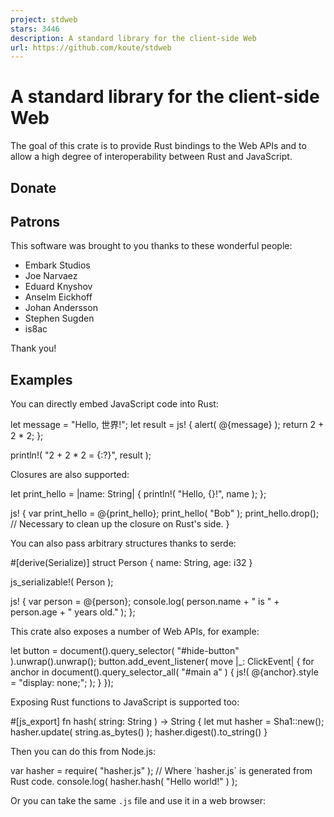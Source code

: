 ```yaml
---
project: stdweb
stars: 3446
description: A standard library for the client-side Web
url: https://github.com/koute/stdweb
---
```


A standard library for the client-side Web
==========================================

The goal of this crate is to provide Rust bindings to the Web APIs and to allow a high degree of interoperability between Rust and JavaScript.

Donate
------

Patrons
-------

This software was brought to you thanks to these wonderful people:

-   Embark Studios
-   Joe Narvaez
-   Eduard Knyshov
-   Anselm Eickhoff
-   Johan Andersson
-   Stephen Sugden
-   is8ac

Thank you!

Examples
--------

You can directly embed JavaScript code into Rust:

let message = "Hello, 世界!";
let result = js! {
    alert( @{message} );
    return 2 + 2 \* 2;
};

println!( "2 + 2 \* 2 = {:?}", result );

Closures are also supported:

let print\_hello = |name: String| {
    println!( "Hello, {}!", name );
};

js! {
    var print\_hello = @{print\_hello};
    print\_hello( "Bob" );
    print\_hello.drop(); // Necessary to clean up the closure on Rust's side.
}

You can also pass arbitrary structures thanks to serde:

#\[derive(Serialize)\]
struct Person {
    name: String,
    age: i32
}

js\_serializable!( Person );

js! {
    var person = @{person};
    console.log( person.name + " is " + person.age + " years old." );
};

This crate also exposes a number of Web APIs, for example:

let button = document().query\_selector( "#hide-button" ).unwrap().unwrap();
button.add\_event\_listener( move |\_: ClickEvent| {
    for anchor in document().query\_selector\_all( "#main a" ) {
        js!( @{anchor}.style = "display: none;"; );
    }
});

Exposing Rust functions to JavaScript is supported too:

#\[js\_export\]
fn hash( string: String ) -> String {
    let mut hasher = Sha1::new();
    hasher.update( string.as\_bytes() );
    hasher.digest().to\_string()
}

Then you can do this from Node.js:

var hasher \= require( "hasher.js" ); // Where \`hasher.js\` is generated from Rust code.
console.log( hasher.hash( "Hello world!" ) );

Or you can take the same `.js` file and use it in a web browser:

<script src\="hasher.js"\></script\>
<script\>
    Rust.hasher.then( function( hasher ) {
        console.log( hasher.hash( "Hello world!" ) );
    });
</script\>

If you're using Parcel you can also use our experimental Parcel plugin; first do this in your existing Parcel project:

```
$ npm install --save parcel-plugin-cargo-web
```

And then simply:

import hasher from "./hasher/Cargo.toml";
console.log( hasher.hash( "Hello world!" ) );

Design goals
------------

-   Expose a full suite of Web APIs as exposed by web browsers.
-   Try to follow the original JavaScript conventions and structure as much as possible, except in cases where doing otherwise results in a clearly superior design.
-   Be a building block from which higher level frameworks and libraries can be built.
-   Make it convenient and easy to embed JavaScript code directly into Rust and to marshal data between the two.
-   Integrate with the wider Rust ecosystem, e.g. support marshaling of structs which implement serde's Serializable.
-   Put Rust in the driver's seat where a non-trivial Web application can be written without touching JavaScript at all.
-   Allow Rust to take part in the upcoming WebAssembly (re)volution.
-   Make it possible to trivially create standalone libraries which are easily callable from JavaScript.

Getting started
---------------

Take a look at some of the examples:

-   `examples/minimal` - a totally minimal example which calls alert
-   `examples/todomvc` - a naively implemented TodoMVC application; shows how to call into the DOM
-   `examples/hasher` - shows how to export Rust functions to JavaScript and how to call them from a vanilla web browser environment or from Nodejs
-   `examples/hasher-parcel` - shows how to import and call exported Rust functions in a Parcel project
-   `pinky-web` - an NES emulator; you can play with the precompiled version here

The API documentation is also available for you to look at.

Running the examples
--------------------

1.  Install cargo-web:
    
    ```
    $ cargo install -f cargo-web
    ```
    
2.  Go into `examples/todomvc` and start the example using one of these commands:
    
    -   Compile to WebAssembly using Rust's native WebAssembly backend:
        
        ```
        $ cargo web start --target=wasm32-unknown-unknown
        ```
        
    -   Compile to asm.js using Emscripten:
        
        ```
        $ cargo web start --target=asmjs-unknown-emscripten
        ```
        
    -   Compile to WebAssembly using Emscripten:
        
        ```
        $ cargo web start --target=wasm32-unknown-emscripten
        ```
        
3.  Visit `http://localhost:8000` with your browser.
    

For the `*-emscripten` targets `cargo-web` is not necessary, however the native `wasm32-unknown-unknown` which doesn't need Emscripten **requires** `cargo-web` to work!

Changelog
---------

-   `stdweb 0.4.20`
    
    -   Compatibility with the newest `wasm-bindgen`
    -   New events:
        -   `FullscreenChangeEvent`
-   `stdweb 0.4.19`
    
    -   New methods:
        -   `Document::fullscreen_enabled`
        -   `Document::fullscreen_element`
        -   `InputElement::selection_start`
        -   `InputElement::selection_end`
        -   `InputElement::set_selection_start`
        -   `InputElement::set_selection_end`
        -   `Object::to_iter`
        -   `Window::confirm`
    -   `&Array`s can now be converted to `Vec`s through `TryFrom`
    -   The runtime should now be compatible with newer versions of Emscripten
    -   The unstable `futures`\-related APIs were updated to work with the latest nightlies
    -   The `syn` dependency was updated to version 1
-   `stdweb 0.4.18`
    
    -   The `js!` macro can now be imported with an `use`
    -   New events:
        -   `BeforeUnloadEvent`
        -   `UnloadEvent`
    -   New methods:
        -   `IBlob::slice`
        -   `IBlob::slice_with_content_type`
        -   `IWindowOrWorker::set_clearable_timeout`
-   `stdweb 0.4.17`
    
    -   The unstable `futures`\-related APIs were updated to work with the latest nightlies
-   `stdweb 0.4.16`
    
    -   Initial `wasm-bindgen` compatibility; you can now use `stdweb` in projects using `wasm-bindgen`
    -   Minimum supported Rust version is now 1.33.0
    -   Minimum required `cargo-web` version is now 0.6.24
-   `stdweb 0.4.15`
    
    -   The unstable `futures`\-related APIs were updated to work with the latest nightlies
    -   New types:
        -   `FormData`
        -   `FormDataEntry`
        -   `MouseButtonsState`
    -   New methods:
        -   `Blob::new`
-   `stdweb 0.4.14`
    
    -   The `js!` macro now generates slightly more efficient code if you're not returning anything from your JS snippet. This makes it unnecessary to add the `@(no_return)` annotation in the vast majority of cases.
    -   New types:
        -   `File`
-   `stdweb 0.4.13`
    
    -   Fixed the procedural `js!` macro's whitespace handling
    -   New types:
        -   `ITouchEvent`
        -   `Touch`
        -   `TouchType`
    -   New events:
        -   `TouchEvent`
        -   `TouchMove`
        -   `TouchLeave`
        -   `TouchEnter`
        -   `TouchEnd`
        -   `TouchCancel`
        -   `TouchStart`
    -   New methods:
        -   `XmlHttpRequest::set_response_type`
-   `stdweb 0.4.12`
    
    -   Improved diagnostics when trying to compile for the `wasm32-unknown-unknown` target without `cargo-web`
-   `stdweb 0.4.11`
    
    -   The minimum required Rust version is now 1.30.1
    -   The minimum required `cargo-web` version is now 0.6.22
    -   `wasm32-unknown-unknown` is now officially supported on stable Rust
    -   Debug builds on `wasm32-unknown-unknown` are now supported
    -   The `js!` macro is now partially implemented using a procedural macro
    -   String decoding/encoding is now a lot faster due to the use of native codec APIs
    -   New methods:
        -   `Document::import_node`
        -   `IElement::slot`
        -   `IElement::attach_shadow`
        -   `IElement::shadow_root`
    -   New types:
        -   `ISlotable`
        -   `ShadowRoot`
        -   `ShadowRootMode`
        -   `TemplateElement`
        -   `SlotElement`
    -   New events:
        -   `SlotChangeEvent`
    -   `IParentNode::query_selector` and `IParentNode::query_selector_all` now return a proper error type
-   `stdweb 0.4.10`, `stdweb-derive 0.5.1`
    
    -   New methods:
        -   `IElement::insert_adjacent_html`
        -   `IElement::insert_html_before`
        -   `IElement::insert_html_after`
        -   `IElement::prepend_html`
        -   `IElement::append_html`
        -   `IElement::namespace_uri`
        -   `IElement::closest`
        -   `Document::create_element_ns`
        -   `Window::get_selection`
    -   New types:
        -   `AbortError`
        -   `SelectionType`
        -   `Selection`
        -   `Range`
    -   The error messages for failed type conversions are now improved
    -   The error type of failed conversions (when using `.try_into()`/`.try_from()`) is now convertible into a `TypeError`
    -   Aggregate error types (like, e.g. `DrawImageError`) are now serializable through the `js!` macro
    -   `TypeError` is now fixed (it was incorrectly treated as a `DOMException`)
    -   `Number` can now be converted into `f64` with `.into()`/`.from()`
    -   Added `Mut`, which is a new wrapper type for safely passing `FnMut` closures into the `js!` macro; it is optional for now, however the usage of this wrapper type **will be mandatory** in the future!
    -   `FnMut` closures cannot be called recursively anymore
    -   `#[derive(ReferenceType)]` now supports a limited subset of generic types
    -   Asynchronous unit tests are now supported with a new `#[async_test]` attribute macro (nightly only)
    -   Updated to `futures 0.3` (nightly only)
-   `stdweb 0.4.9`, `stdweb-derive 0.5.0`
    
    -   Performance improvements; serialization through serde is now twice as fast
    -   New events:
        -   `ScrollEvent`
        -   `DragRelatedEvent`
        -   `DragEvent`
        -   `DragStartEvent`
        -   `DragEndEvent`
        -   `DragEnterEvent`
        -   `DragLeaveEvent`
        -   `DragOverEvent`
        -   `DragExitEvent`
        -   `DragDropEvent`
    -   New types:
        -   `DataTransfer`
        -   `EffectAllowed`
        -   `DropEffect`
        -   `DataTransferItemList`
        -   `DataTransferItem`
        -   `DataTransferItemKind`
        -   `IDragEvent`
    -   `Value`s can now be converted to `Option< Serde< T > >` with `try_into`
    -   Deserialization of numbers through serde now works in the majority of cases allowing types other than `i32` and `f64` to be used
    -   All of the events are now more strongly-typed
        -   Previously in was possible to deserialize e.g. a `keyup` event as a `KeyDownEvent` since only the event's JS type was checked and both `keyup` and `keydown` share the same JS type (`KeyboardEvent`). From now on the `type` field of the event is also checked, so such conversions are not allowed anymore.
-   `0.4.8`
    
    -   Fixed compilation on the newest nightly when targeting `wasm32-unknown-unknown`
    -   New events:
        -   `PointerLockChangeEvent`
        -   `PointerLockErrorEvent`
        -   `MouseWheelEvent`
    -   New types:
        -   `MouseWheelDeltaMode`
        -   `XhrResponseType`
    -   New methods:
        -   `XmlHttpRequest::raw_response`
        -   `Window::device_pixel_ratio`
        -   `Document::pointer_lock_element`
        -   `Document::exit_pointer_lock`
-   `0.4.7`
    
    -   New events:
        -   `AuxClickEvent`
        -   `MouseEnterEvent`
        -   `MouseLeaveEvent`
        -   `ContextMenuEvent`
        -   `SelectionChangeEvent`
    -   New types:
        -   `FileList`
        -   `FileReaderReadyState`
    -   Implement gamepad APIs:
        -   `Gamepad`
        -   `GamepadButton`
        -   `GamepadButtonMapping`
        -   `GamepadEvent`
    -   Fixed `CanvasRenderingContext2d::clear_rect`
    -   Fixed a leak when creating `TypedArray`s from `Vec`s and `ArrayBuffer`s.
-   `0.4.6`
    
    -   Fix `docs.rs` again
    -   New types:
        -   `SubmitEvent`
        -   `IChildNode`
    -   Fix `CanvasElement::to_data_url`
-   `0.4.5`
    
    -   New types:
        -   `DocumentFragment`
        -   `SelectElement`
        -   `OptionElement`
        -   `HtmlCollection`
    -   New methods:
        -   `Node::from_html`
        -   `Value::is_null`
    -   Expose enums:
        -   `SocketMessageData`
        -   `NodeType`
    -   Update to `futures` 0.2
-   `0.4.4`
    
    -   Fix `docs.rs` (hopefully).
    -   New methods:
        -   `Location::origin`
        -   `Location::protocol`
        -   `Location::host`
        -   `Location::hostname`
        -   `Location::port`
        -   `Location::pathname`
        -   `Location::search`
    -   These now return `SecurityError` in the error case:
        -   `Location::hash`
        -   `Location::href`
-   `0.4.3`
    
    -   Objects which cannot be used as keys in a `WeakMap` should be supported now (e.g. some of the WebGL-related objects under Firefox)
    -   New methods:
        -   `Element::get_bounding_client_rect`
        -   `Element::scroll_top`
        -   `Element::scroll_left`
        -   `Window::page_x_offset`
        -   `Window::page_y_offset`
        -   `NodeList::item`
        -   `Document::body`
        -   `Document::head`
        -   `Document::title`
        -   `Document::set_title`
        -   `IMouseEvent::offset_x`
        -   `IMouseEvent::offset_y`
    -   Expose more canvas related types:
        -   `CompositeOperation`
        -   `LineCap`
        -   `LineJoin`
        -   `Repetition`
        -   `TextAlign`
        -   `TextBaseline`
    -   Expose canvas related error types: `AddColorStopError`, `DrawImageError`, `GetImageDataError`
    -   New events:
        -   `MouseOverEvent`
        -   `MouseOutEvent`
        -   `PointerOverEvent`
        -   `PointerEnterEvent`
        -   `PointerDownEvent`
        -   `PointerMoveEvent`
        -   `PointerUpEvent`
        -   `PointerCancelEvent`
        -   `PointerOutEvent`
        -   `PointerLeaveEvent`
        -   `GotPointerCaptureEvent`
        -   `LostPointerCaptureEvent`
    -   New interface for pointer events: `IPointerEvent`
-   `0.4.2`
    
    -   Fixed a leak when deserializing references
    -   Fixed `CanvasRenderingContext2d::get_canvas`
    -   Exposed `FillRule` and `SocketReadyState`
    -   New attribute related methods added to `IElement`
    -   New `Date` bindings
-   `0.4.1`
    
    -   Support for newest nightly Rust on `wasm32-unknown-unknown`
    -   Exposed `SocketBinaryType` enum
    -   New canvas APIs:
        -   Numerous new methods for `CanvasRenderingContext2d`
        -   New types: `CanvasGradient`, `CanvasPattern`, `CanvasStyle`, `ImageData`, `TextMetrics`
    -   New error types: `IndexSizeError`, `NotSupportedError`, `TypeError`
-   `0.4`
    
    -   (breaking change) Removed `Array` and `Object` variants from `Value`; these are now treated as `Reference`s
    -   (breaking change) The `Value` has an extra variant: `Symbol`
    -   (breaking change) Removed:
        -   `InputElement::set_kind`
        -   `InputElement::files`
    -   (breaking change) Renamed:
        -   `KeydownEvent` -> `KeyDownEvent`
        -   `KeyupEvent` -> `KeyUpEvent`
        -   `KeypressEvent` -> `KeyPressEvent`
        -   `ReadyState` -> `FileReaderReadyState`
        -   `InputElement::value` -> `InputElement::raw_value`
        -   `InputElement::set_value` -> `InputElement::set_raw_value`
    -   (breaking change) `ArrayBuffer::new` now takes an `u64` argument
    -   (breaking change) `InputElement::set_raw_value` now takes `&str` instead of `Into< Value >`
    -   (breaking change) Changed return types:
        -   Every method which returned `usize` now returns `u32`
        -   `INode::remove_child` now returns `Node` in the `Ok` case
        -   The following now return an `u64`:
            -   `ArrayBuffer::len`
        -   The following now return an `i32` instead of `f64`:
            -   `IMouseEvent::client_x`
            -   `IMouseEvent::client_y`
            -   `IMouseEvent::movement_x`
            -   `IMouseEvent::movement_y`
            -   `IMouseEvent::screen_x`
            -   `IMouseEvent::screen_y`
        -   The following now return a `Result`:
            -   `INode::insert_before`
            -   `INode::replace_child`
            -   `INode::clone_node`
            -   `StringMap::insert`
            -   `TokenList::add`
            -   `TokenList::remove`
            -   `Document::create_element`
            -   `IEventTarget::dispatch_event`
            -   `FileReader::read_as_text`
            -   `FileReader::read_as_array_buffer`
            -   `FileReader::read_as_text`
            -   `History::replace_state`
            -   `History::go`
            -   `History::back`
            -   `History::forward`
            -   `Location::href`
            -   `Location::hash`
            -   `CanvasElement::to_data_url`
            -   `CanvasElement::to_blob`
            -   `ArrayBuffer::new`
        -   `INode::base_uri` now returns a `String` instead of `Option< String >`
        -   `InputElement::raw_value` now returns a `String` instead of `Value`
    -   (breaking change) `INode::inner_text` was moved to `IHtmlElement::inner_text`
    -   (breaking change) `Document::query_selector` and `Document::query_selector_all` were moved to `IParentNode`
    -   (breaking change) `IElement::query_selector` and `IElement::query_selector_all` were moved to `IParentNode`
    -   (breaking change) `Document::get_element_by_id` was moved to `INonElementParentNode`
    -   (breaking change) A blanket impl for converting between arbitrary reference-like objects using `TryFrom`/`TryInto` has been removed
    -   When building using a recent `cargo-web` it's not necessary to call `stdweb::initialize` nor `stdweb::event_loop` anymore
    -   Support for `cdylib` crates on `wasm32-unknown-unknown`
    -   New bindings:
        -   `XmlHttpRequest`
        -   `WebSocket`
        -   `MutationObserver`
        -   `History`
        -   `TextAreaElement`
        -   `CanvasElement`
    -   New event types:
        -   `MouseDownEvent`
        -   `MouseUpEvent`
        -   `MouseMoveEvent`
        -   `PopStateEvent`
        -   `ResizeEvent`
        -   `ReadyStateChange`
        -   `SocketCloseEvent`
        -   `SocketErrorEvent`
        -   `SocketOpenEvent`
        -   `SocketMessageEvent`
    -   Initial support for the Canvas APIs
    -   New traits: `ReferenceType` and `InstanceOf`
    -   Add `#[derive(ReferenceType)]` in `stdweb-derive` crate; it's now possible to define custom API bindings outside of `stdweb`
    -   Add `#[js_export]` procedural attribute (`wasm32-unknown-unknown` only)
    -   Add `DomException` and subtypes for passing around JavaScript exceptions
    -   `IElement` now inherits from `INode`
    -   Every interface now inherits from `ReferenceType`
    -   Add `stdweb::traits` module to act as a prelude for `use`\-ing all of our interface traits
    -   Add `console!` macro
    -   Most types now implement `PartialEq` and `Eq`
-   `0.3`
    
    -   (breaking change) Deleted `ErrorEvent` methods
    -   (breaking change) Renamed:
        -   `LoadEvent` -> `ResourceLoadEvent`
        -   `AbortEvent` -> `ResourceAbortEvent`
        -   `ErrorEvent` -> `ResourceErrorEvent`
    -   Add `UnsafeTypedArray` for zero cost slice passing to `js!`
    -   Add `Once` for passing `FnOnce` closures to `js!`

License
-------

Licensed under either of

-   Apache License, Version 2.0, (LICENSE-APACHE or http://www.apache.org/licenses/LICENSE-2.0)
-   MIT license (LICENSE-MIT or http://opensource.org/licenses/MIT)

at your option.

Snippets of documentation which come from Mozilla Developer Network are covered under the CC-BY-SA, version 2.5 or later.

### Contributing

See CONTRIBUTING.md
